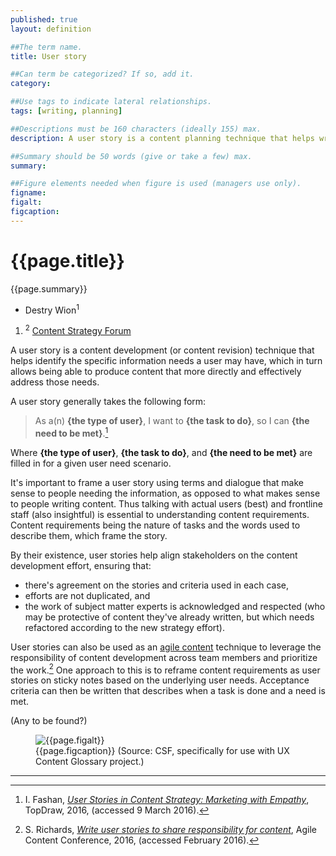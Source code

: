 ```yaml
---
published: true
layout: definition

##The term name.
title: User story

##Can term be categorized? If so, add it. 
category:  

##Use tags to indicate lateral relationships.
tags: [writing, planning]

##Descriptions must be 160 characters (ideally 155) max. 
description: A user story is a content planning technique that helps writers produce copy in relation to user needs.

##Summary should be 50 words (give or take a few) max.
summary: 

##Figure elements needed when figure is used (managers use only).
figname: 
figalt:
figcaption:
---
```



<h1 class="term-title">{{page.title}}</h1>

<p class="summary">{{page.summary}}</p>

<section class="contributors">
	<ul class="authors nomark">
		<li>Destry Wion<sup id="#affil-1">1</sup></li>
	</ul>
	<ol class="affiliations nomark">
		<li id="affil-1"><sup>2</sup> <a href="https://csf.community">Content Strategy Forum</a></li>
	</ol>
</section>

<!-- PRIMARY PARAGRAPH(S) OF DEFINITION -->

A user story is a content development (or content revision) technique that helps identify the specific information needs a user may have, which in turn allows being able to produce content that more directly and effectively address those needs. 

A user story generally takes the following form: 

> As a(n) __{the type of user}__, I want to __{the task to do}__, so I can __{the need to be met}__.[^1]

Where __{the type of user}__, __{the task to do}__, and __{the need to be met}__ are filled in for a given user need scenario.

It's important  to frame a user story using terms and dialogue that make sense to people needing the information, as opposed to what makes sense to people writing content. Thus talking with actual users (best) and frontline staff (also insightful) is essential to understanding content requirements. Content requirements being the nature of tasks and the words used to describe them, which frame the story.

By their existence, user stories help align stakeholders on the content development effort, ensuring that:

* there's agreement on the stories and criteria used in each case, 
* efforts are not duplicated, and
* the work of subject matter experts is acknowledged and respected (who may be protective of content they've already written, but which needs refactored according to the new strategy effort).

User stories can also be used as an [agile content](agile-content.md) technique to leverage the responsibility of content development across team members and prioritize the work.[^2] One approach to this is to reframe content requirements as user stories on sticky notes based on the underlying user needs. Acceptance criteria can then be written that describes when a task is done and a need is met.

<!-- EXAMPLE PARAGRAPH(S) -->

(Any to be found?)


<!-- FIGURE -->
<figure>
	<img alt="{{page.figalt}}" src="https://content-strategy-forum.github.io/csf-glossary/assets/images/{{page.figname}}.png">
	<figcaption>
		{{page.figcaption}} (Source: CSF, specifically for use with UX Content Glossary project.)
	</figcaption>
</figure>

<!-- FOOTNOTE REFERENCES -->
<hr class="footnotes">

[^1]: I. Fashan, _[User Stories in Content Strategy: Marketing with Empathy](https://www.topdraw.com/blog/user-stories-in-content-strategy-marketing-with-empathy/)_, TopDraw, 2016, (accessed 9 March 2016).

[^2]: S. Richards, _[Write user stories to share responsibility for content](https://2016.agilecontentconf.com/richards)_, Agile Content Conference, 2016, (accessed February 2016). 
